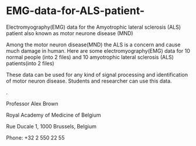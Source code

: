 # EMG-data-for-ALS-patient-
Electromyography(EMG) data for the Amyotrophic lateral sclerosis (ALS) patient  also known as motor neurone disease (MND)

Among the motor neuron disease(MND) the ALS is a concern and cause much damage in human.
Here are some electromyography(EMG) data for 10 normal people (into 2 files) and 
10 amyotrophic lateral sclerosis (ALS) patients(into 2 files) 

These data can be used for any kind of signal processing and identification of motor neuron disease.
Students and researcher can use this data.

.


Professor Alex Brown

Royal Academy of Medicine of Belgium

Rue Ducale 1, 1000 Brussels, Belgium

Phone: +32 2 550 22 55
